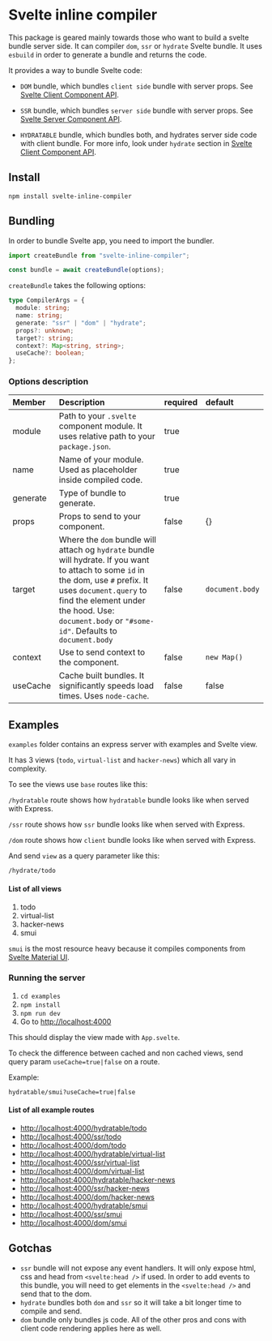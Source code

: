 # Svelte inline compiler

This package is geared mainly towards those who want to build a svelte bundle server side. It can compiler `dom`, `ssr` or `hydrate` Svelte bundle. It uses `esbuild` in order to generate a bundle and returns the code.

It provides a way to bundle Svelte code:

- `DOM` bundle, which bundles `client side` bundle with server props. See [Svelte Client Component API](https://kit-docs-demo.vercel.app/docs/component-api/server).

- `SSR` bundle, which bundles `server side` bundle with server props. See [Svelte Server Component API](https://kit-docs-demo.vercel.app/docs/component-api/server).

- `HYDRATABLE` bundle, which bundles both, and hydrates server side code with client bundle. For more info, look under `hydrate` section in [Svelte Client Component API](https://kit-docs-demo.vercel.app/docs/component-api/server).

## Install

`npm install svelte-inline-compiler`

## Bundling

In order to bundle Svelte app, you need to import the bundler.

```typescript
import createBundle from "svelte-inline-compiler";

const bundle = await createBundle(options);
```

`createBundle` takes the following options:

```typescript
type CompilerArgs = {
  module: string;
  name: string;
  generate: "ssr" | "dom" | "hydrate";
  props?: unknown;
  target?: string;
  context?: Map<string, string>;
  useCache?: boolean;
};
```

### Options description

| Member   | Description                                                                                                                                                                                                                                                        | required | default         |
| :------- | :----------------------------------------------------------------------------------------------------------------------------------------------------------------------------------------------------------------------------------------------------------------- | :------- | :-------------- |
| module   | Path to your `.svelte` component module. It uses relative path to your `package.json`.                                                                                                                                                                             | true     |                 |
| name     | Name of your module. Used as placeholder inside compiled code.                                                                                                                                                                                                     | true     |                 |
| generate | Type of bundle to generate.                                                                                                                                                                                                                                        | true     |                 |
| props    | Props to send to your component.                                                                                                                                                                                                                                   | false    | {}              |
| target   | Where the `dom` bundle will attach og `hydrate` bundle will hydrate. If you want to attach to some `id` in the dom, use `#` prefix. It uses `document.query` to find the element under the hood. Use: `document.body` or `"#some-id"`. Defaults to `document.body` | false    | `document.body` |
| context  | Use to send context to the component.                                                                                                                                                                                                                              | false    | `new Map()`     |
| useCache | Cache built bundles. It significantly speeds load times. Uses `node-cache`.                                                                                                                                                                                        | false    | false           |

## Examples

`examples` folder contains an express server with examples and Svelte view.

It has 3 views (`todo`, `virtual-list` and `hacker-news`) which all vary in complexity.

To see the views use `base` routes like this:

`/hydratable` route shows how `hydratable` bundle looks like when served with Express.

`/ssr` route shows how `ssr` bundle looks like when served with Express.

`/dom` route shows how `client` bundle looks like when served with Express.

And send `view` as a query parameter like this:

`/hydrate/todo`

#### List of all views

<ol>
  <li>todo</li>
  <li>virtual-list</li>
  <li>hacker-news</li>
  <li>smui</li>
</ol>

`smui` is the most resource heavy because it compiles components from [Svelte Material UI](https://sveltematerialui.com/).

### Running the server

1.  `cd examples`
2.  `npm install`
3.  `npm run dev`
4.  Go to <http://localhost:4000>

This should display the view made with `App.svelte`.

To check the difference between cached and non cached views, send query param `useCache=true|false` on a route.

Example:

`hydratable/smui?useCache=true|false`

#### List of all example routes

- <http://localhost:4000/hydratable/todo>
- <http://localhost:4000/ssr/todo>
- <http://localhost:4000/dom/todo>
- <http://localhost:4000/hydratable/virtual-list>
- <http://localhost:4000/ssr/virtual-list>
- <http://localhost:4000/dom/virtual-list>
- <http://localhost:4000/hydratable/hacker-news>
- <http://localhost:4000/ssr/hacker-news>
- <http://localhost:4000/dom/hacker-news>
- <http://localhost:4000/hydratable/smui>
- <http://localhost:4000/ssr/smui>
- <http://localhost:4000/dom/smui>

## Gotchas

- `ssr` bundle will not expose any event handlers. It will only expose html, css and head from `<svelte:head />` if used. In order to add events to this bundle, you will need to get elements in the `<svelte:head />` and send that to the dom.
- `hydrate` bundles both `dom` and `ssr` so it will take a bit longer time to compile and send.
- `dom` bundle only bundles js code. All of the other pros and cons with client code rendering applies here as well.
